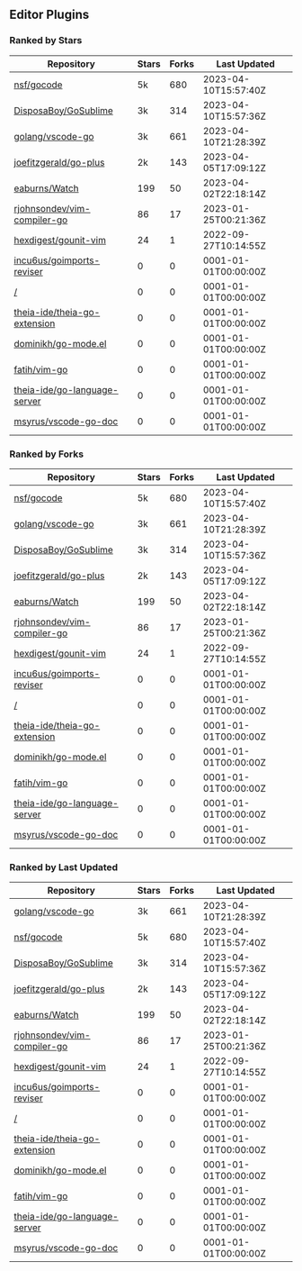 ## Editor Plugins

### Ranked by Stars

| Repository | Stars | Forks | Last Updated |
|------------|-------|-------|--------------|
| [nsf/gocode](https://github.com/nsf/gocode) | 5k | 680 | 2023-04-10T15:57:40Z |
| [DisposaBoy/GoSublime](https://github.com/DisposaBoy/GoSublime) | 3k | 314 | 2023-04-10T15:57:36Z |
| [golang/vscode-go](https://github.com/golang/vscode-go) | 3k | 661 | 2023-04-10T21:28:39Z |
| [joefitzgerald/go-plus](https://github.com/joefitzgerald/go-plus) | 2k | 143 | 2023-04-05T17:09:12Z |
| [eaburns/Watch](https://github.com/eaburns/Watch) | 199 | 50 | 2023-04-02T22:18:14Z |
| [rjohnsondev/vim-compiler-go](https://github.com/rjohnsondev/vim-compiler-go) | 86 | 17 | 2023-01-25T00:21:36Z |
| [hexdigest/gounit-vim](https://github.com/hexdigest/gounit-vim) | 24 | 1 | 2022-09-27T10:14:55Z |
| [incu6us/goimports-reviser](https://github.com/incu6us/goimports-reviser) | 0 | 0 | 0001-01-01T00:00:00Z |
| [/](https://github.com/golang/tools/blob/master/gopls/README.md) | 0 | 0 | 0001-01-01T00:00:00Z |
| [theia-ide/theia-go-extension](https://github.com/theia-ide/theia-go-extension) | 0 | 0 | 0001-01-01T00:00:00Z |
| [dominikh/go-mode.el](https://github.com/dominikh/go-mode.el) | 0 | 0 | 0001-01-01T00:00:00Z |
| [fatih/vim-go](https://github.com/fatih/vim-go) | 0 | 0 | 0001-01-01T00:00:00Z |
| [theia-ide/go-language-server](https://github.com/theia-ide/go-language-server) | 0 | 0 | 0001-01-01T00:00:00Z |
| [msyrus/vscode-go-doc](https://github.com/msyrus/vscode-go-doc) | 0 | 0 | 0001-01-01T00:00:00Z |

### Ranked by Forks

| Repository | Stars | Forks | Last Updated |
|------------|-------|-------|--------------|
| [nsf/gocode](https://github.com/nsf/gocode) | 5k | 680 | 2023-04-10T15:57:40Z |
| [golang/vscode-go](https://github.com/golang/vscode-go) | 3k | 661 | 2023-04-10T21:28:39Z |
| [DisposaBoy/GoSublime](https://github.com/DisposaBoy/GoSublime) | 3k | 314 | 2023-04-10T15:57:36Z |
| [joefitzgerald/go-plus](https://github.com/joefitzgerald/go-plus) | 2k | 143 | 2023-04-05T17:09:12Z |
| [eaburns/Watch](https://github.com/eaburns/Watch) | 199 | 50 | 2023-04-02T22:18:14Z |
| [rjohnsondev/vim-compiler-go](https://github.com/rjohnsondev/vim-compiler-go) | 86 | 17 | 2023-01-25T00:21:36Z |
| [hexdigest/gounit-vim](https://github.com/hexdigest/gounit-vim) | 24 | 1 | 2022-09-27T10:14:55Z |
| [incu6us/goimports-reviser](https://github.com/incu6us/goimports-reviser) | 0 | 0 | 0001-01-01T00:00:00Z |
| [/](https://github.com/golang/tools/blob/master/gopls/README.md) | 0 | 0 | 0001-01-01T00:00:00Z |
| [theia-ide/theia-go-extension](https://github.com/theia-ide/theia-go-extension) | 0 | 0 | 0001-01-01T00:00:00Z |
| [dominikh/go-mode.el](https://github.com/dominikh/go-mode.el) | 0 | 0 | 0001-01-01T00:00:00Z |
| [fatih/vim-go](https://github.com/fatih/vim-go) | 0 | 0 | 0001-01-01T00:00:00Z |
| [theia-ide/go-language-server](https://github.com/theia-ide/go-language-server) | 0 | 0 | 0001-01-01T00:00:00Z |
| [msyrus/vscode-go-doc](https://github.com/msyrus/vscode-go-doc) | 0 | 0 | 0001-01-01T00:00:00Z |

### Ranked by Last Updated

| Repository | Stars | Forks | Last Updated |
|------------|-------|-------|--------------|
| [golang/vscode-go](https://github.com/golang/vscode-go) | 3k | 661 | 2023-04-10T21:28:39Z |
| [nsf/gocode](https://github.com/nsf/gocode) | 5k | 680 | 2023-04-10T15:57:40Z |
| [DisposaBoy/GoSublime](https://github.com/DisposaBoy/GoSublime) | 3k | 314 | 2023-04-10T15:57:36Z |
| [joefitzgerald/go-plus](https://github.com/joefitzgerald/go-plus) | 2k | 143 | 2023-04-05T17:09:12Z |
| [eaburns/Watch](https://github.com/eaburns/Watch) | 199 | 50 | 2023-04-02T22:18:14Z |
| [rjohnsondev/vim-compiler-go](https://github.com/rjohnsondev/vim-compiler-go) | 86 | 17 | 2023-01-25T00:21:36Z |
| [hexdigest/gounit-vim](https://github.com/hexdigest/gounit-vim) | 24 | 1 | 2022-09-27T10:14:55Z |
| [incu6us/goimports-reviser](https://github.com/incu6us/goimports-reviser) | 0 | 0 | 0001-01-01T00:00:00Z |
| [/](https://github.com/golang/tools/blob/master/gopls/README.md) | 0 | 0 | 0001-01-01T00:00:00Z |
| [theia-ide/theia-go-extension](https://github.com/theia-ide/theia-go-extension) | 0 | 0 | 0001-01-01T00:00:00Z |
| [dominikh/go-mode.el](https://github.com/dominikh/go-mode.el) | 0 | 0 | 0001-01-01T00:00:00Z |
| [fatih/vim-go](https://github.com/fatih/vim-go) | 0 | 0 | 0001-01-01T00:00:00Z |
| [theia-ide/go-language-server](https://github.com/theia-ide/go-language-server) | 0 | 0 | 0001-01-01T00:00:00Z |
| [msyrus/vscode-go-doc](https://github.com/msyrus/vscode-go-doc) | 0 | 0 | 0001-01-01T00:00:00Z |

